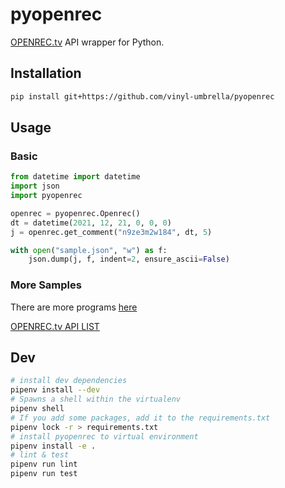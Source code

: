 # pyopenrec
[OPENREC.tv](https://www.openrec.tv) API wrapper for Python.

## Installation
```sh
pip install git+https://github.com/vinyl-umbrella/pyopenrec
```

## Usage
### Basic
```py
from datetime import datetime
import json
import pyopenrec

openrec = pyopenrec.Openrec()
dt = datetime(2021, 12, 21, 0, 0, 0)
j = openrec.get_comment("n9ze3m2w184", dt, 5)

with open("sample.json", "w") as f:
    json.dump(j, f, indent=2, ensure_ascii=False)
```

<!-- python3 setup.py sdist; pip install dist/pyopenrec-0.0.3.tar.gz -->
### More Samples
There are more programs [here](https://github.com/vinyl-umbrella/pyopenrec/tree/main/sample)

[OPENREC.tv API LIST](https://futonchan-openchat.web.app/api)

## Dev
```sh
# install dev dependencies
pipenv install --dev
# Spawns a shell within the virtualenv
pipenv shell
# If you add some packages, add it to the requirements.txt
pipenv lock -r > requirements.txt
# install pyopenrec to virtual environment
pipenv install -e .
# lint & test
pipenv run lint
pipenv run test
```
